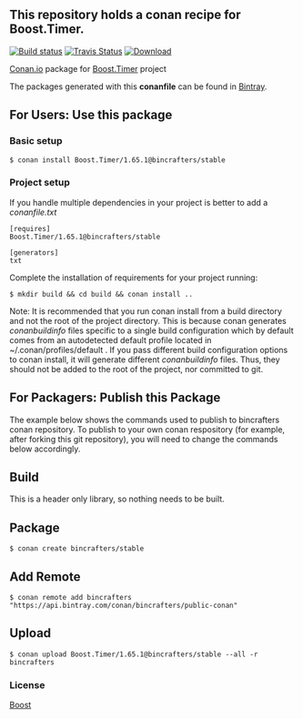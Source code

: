 ## This repository holds a conan recipe for Boost.Timer.

[![Build status](https://ci.appveyor.com/api/projects/status/e8wvq4i199ux9ets/branch/stable/1.65.1?svg=true)](https://ci.appveyor.com/project/BinCrafters/conan-boost-timer/branch/stable/1.65.1)
[![Travis Status](https://travis-ci.org/bincrafters/conan-boost-timer.svg?branch=stable%2F1.65.1)](https://travis-ci.org/bincrafters/conan-boost-timer)
[![Download](https://api.bintray.com/packages/bincrafters/public-conan/Boost.Timer%3Abincrafters/images/download.svg?version=1.65.1%3Astable) ](https://bintray.com/bincrafters/public-conan/Boost.Timer%3Abincrafters/1.65.1%3Astable/link)

[Conan.io](https://conan.io) package for [Boost.Timer](https://github.com/Boostorg/Timer) project

The packages generated with this **conanfile** can be found in [Bintray](https://bintray.com/bincrafters/public-conan/Boost.Timer%3Abincrafters).

## For Users: Use this package

### Basic setup

    $ conan install Boost.Timer/1.65.1@bincrafters/stable

### Project setup

If you handle multiple dependencies in your project is better to add a *conanfile.txt*

    [requires]
    Boost.Timer/1.65.1@bincrafters/stable

    [generators]
    txt

Complete the installation of requirements for your project running:

    $ mkdir build && cd build && conan install ..
	
Note: It is recommended that you run conan install from a build directory and not the root of the project directory.  This is because conan generates *conanbuildinfo* files specific to a single build configuration which by default comes from an autodetected default profile located in ~/.conan/profiles/default .  If you pass different build configuration options to conan install, it will generate different *conanbuildinfo* files.  Thus, they should not be added to the root of the project, nor committed to git. 

## For Packagers: Publish this Package

The example below shows the commands used to publish to bincrafters conan repository. To publish to your own conan respository (for example, after forking this git repository), you will need to change the commands below accordingly. 

## Build  

This is a header only library, so nothing needs to be built.

## Package 

    $ conan create bincrafters/stable
	
## Add Remote

	$ conan remote add bincrafters "https://api.bintray.com/conan/bincrafters/public-conan"

## Upload

    $ conan upload Boost.Timer/1.65.1@bincrafters/stable --all -r bincrafters

### License
[Boost](www.boost.org/LICENSE_1_0.txt)
